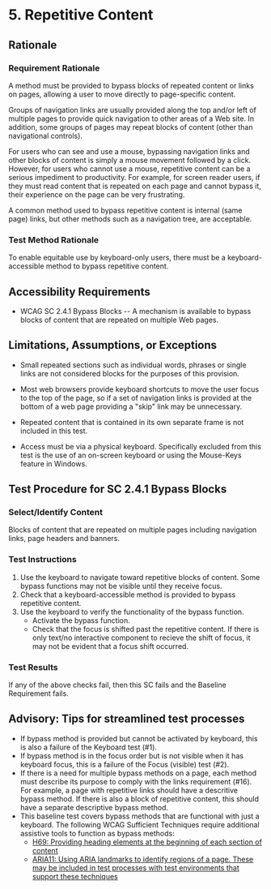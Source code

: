 # 5. Repetitive Content 
## Rationale
### Requirement Rationale
A method must be provided to bypass blocks of repeated content or links on pages, allowing a user to move directly to page-specific content.

Groups of navigation links are usually provided along the top and/or left of multiple pages to provide quick navigation to other areas of a Web site. In addition, some groups of pages may repeat blocks of content (other than navigational controls).

For users who can see and use a mouse, bypassing navigation links and other blocks of content is simply a mouse movement followed by a click. However, for users who cannot use a mouse, repetitive content can be a serious impediment to productivity. For example, for screen reader users, if they must read content that is repeated on each page and cannot bypass it, their experience on the page can be very frustrating. 

A common method used to bypass repetitive content is internal (same page) links, but other methods such as a navigation tree, are acceptable.

### Test Method Rationale
To enable equitable use by keyboard-only users, there must be a keyboard-accessible method to bypass repetitive content. 

## Accessibility Requirements
* WCAG SC 2.4.1 Bypass Blocks -- A mechanism is available to bypass blocks of content that are repeated on multiple Web pages.

## Limitations, Assumptions, or Exceptions
* Small repeated sections such as individual words, phrases or single links are not considered blocks for the purposes of this provision.
* Most web browsers provide keyboard shortcuts to move the user focus to the top of the page, so if a set of navigation links is provided at the bottom of a web page providing a "skip" link may be unnecessary. 
* Repeated content that is contained in its own separate frame is not included in this test.

* Access must be via a physical keyboard. Specifically excluded from this test is the use of an on-screen keyboard or using the Mouse-Keys feature in Windows. 

## Test Procedure for SC 2.4.1 Bypass Blocks
### Select/Identify Content
Blocks of content that are repeated on multiple pages including navigation links, page headers and banners.

### Test Instructions
1.	Use the keyboard to navigate toward repetitive blocks of content. Some bypass functions may not be visible until they receive focus.
2.	Check that a keyboard-accessible method is provided to bypass repetitive content.
3.	Use the keyboard to verify the functionality of the bypass function.
    * Activate the bypass function. 
    * Check that the focus is shifted past the repetitive content. If there is only text/no interactive component to recieve the shift of focus, it may not be evident that a focus shift occurred.

### Test Results
If any of the above checks fail, then this SC fails and the Baseline Requirement fails.

## Advisory: Tips for streamlined test processes
* If bypass method is provided but cannot be activated by keyboard, this is also a failure of the Keyboard test (#1).
* If bypass method is in the focus order but is not visible when it has keyboard focus, this is a failure of the Focus (visible) test (#2). 
* If there is a need for multiple bypass methods on a page, each method must describe its purpose to comply with the links requirement (#16). For example, a page with repetitive links should have a descritive bypass method. If there is also a block of repetitive content, this should have a separate descriptive bypass method.
* This baseline test covers bypass methods that are functional with just a keyboard. The following WCAG Sufficient Techniques require additional assistive tools to function as bypass methods:
    * [H69: Providing heading elements at the beginning of each section of content](http://www.w3.org/TR/WCAG20-TECHS/H69.html)
    * [ARIA11: Using ARIA landmarks to identify regions of a page. These may be included in test processes with test environments that support these techniques](http://www.w3.org/TR/WCAG20-TECHS/H69.html)
